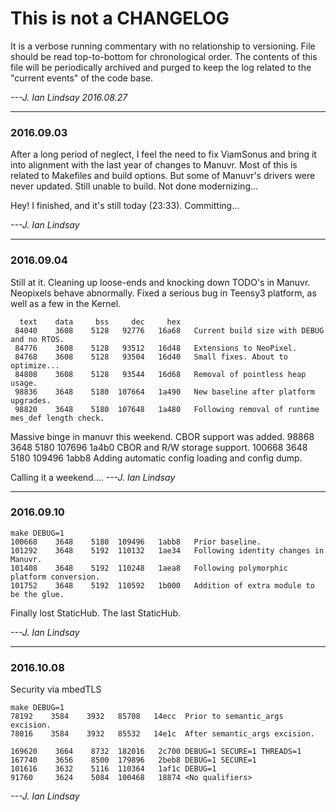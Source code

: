 # This is not a CHANGELOG
It is a verbose running commentary with no relationship to versioning.
File should be read top-to-bottom for chronological order.
The contents of this file will be periodically archived and purged to keep the log related to the "current events" of the code base.

_---J. Ian Lindsay 2016.08.27_

------

### 2016.09.03

After a long period of neglect, I feel the need to fix ViamSonus and bring it into
alignment with the last year of changes to Manuvr. Most of this is related to Makefiles
and build options. But some of Manuvr's drivers were never updated.
Still unable to build. Not done modernizing...

Hey! I finished, and it's still today (23:33).
Committing...

_---J. Ian Lindsay_

------

### 2016.09.04
Still at it. Cleaning up loose-ends and knocking down TODO's in Manuvr.
Neopixels behave abnormally. Fixed a serious bug in Teensy3 platform, as well
  as a few in the Kernel.

      text    data     bss     dec     hex
     84040    3608    5128   92776   16a68   Current build size with DEBUG and no RTOS.
     84776    3608    5128   93512   16d48   Extensions to NeoPixel.
     84768    3608    5128   93504   16d40   Small fixes. About to optimize...
     84808    3608    5128   93544   16d68   Removal of pointless heap usage.
     98836    3648    5180  107664   1a490   New baseline after platform upgrades.
     98820    3648    5180  107648   1a480   Following removal of runtime mes_def length check.

Massive binge in manuvr this weekend. CBOR support was added.
     98868    3648    5180  107696   1a4b0   CBOR and R/W storage support.
    100668    3648    5180  109496   1abb8   Adding automatic config loading and config dump.

Calling it a weekend....
_---J. Ian Lindsay_


------

### 2016.09.10
    make DEBUG=1
    100668    3648    5180  109496   1abb8   Prior baseline.
    101292    3648    5192  110132   1ae34   Following identity changes in Manuvr.
    101408    3648    5192  110248   1aea8   Following polymorphic platform conversion.
    101752    3648    5192  110592   1b000   Addition of extra module to be the glue.

Finally lost StaticHub. The last StaticHub.

_---J. Ian Lindsay_

------

### 2016.10.08
Security via mbedTLS

    make DEBUG=1
    78192    3584    3932   85708   14ecc  Prior to semantic_args excision.
    78016    3584    3932   85532   14e1c  After semantic_args excision.

    169620    3664    8732  182016   2c700 DEBUG=1 SECURE=1 THREADS=1
    167740    3656    8500  179896   2beb8 DEBUG=1 SECURE=1
    101616    3632    5116  110364   1af1c DEBUG=1
    91760     3624    5084  100468   18874 <No qualifiers>

_---J. Ian Lindsay_
